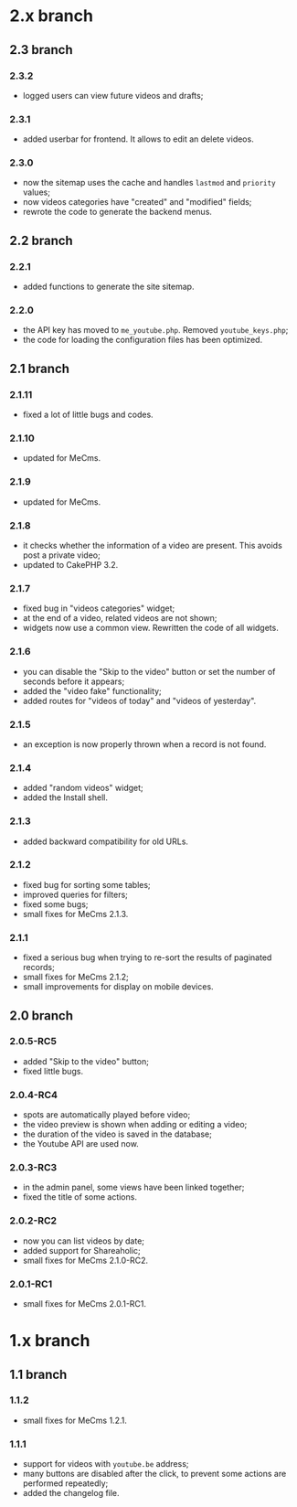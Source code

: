# 2.x branch
## 2.3 branch
### 2.3.2
* logged users can view future videos and drafts;

### 2.3.1
* added userbar for frontend. It allows to edit an delete videos.

### 2.3.0
* now the sitemap uses the cache and handles `lastmod` and `priority` values;
* now videos categories have "created" and "modified" fields;
* rewrote the code to generate the backend menus.

## 2.2 branch
### 2.2.1
* added functions to generate the site sitemap.

### 2.2.0
* the API key has moved to `me_youtube.php`. Removed `youtube_keys.php`;
* the code for loading the configuration files has been optimized.

## 2.1 branch
### 2.1.11
* fixed a lot of little bugs and codes.

### 2.1.10
* updated for MeCms.

### 2.1.9
* updated for MeCms.

### 2.1.8
* it checks whether the information of a video are present. This avoids post a private video;
* updated to CakePHP 3.2.

### 2.1.7
* fixed bug in "videos categories" widget;
* at the end of a video, related videos are not shown;
* widgets now use a common view. Rewritten the code of all widgets.

### 2.1.6
* you can disable the "Skip to the video" button or set the number of seconds before it appears;
* added the "video fake" functionality;
* added routes for "videos of today" and "videos of yesterday".

### 2.1.5
* an exception is now properly thrown when a record is not found.

### 2.1.4
* added "random videos" widget;
* added the Install shell.

### 2.1.3
* added backward compatibility for old URLs.

### 2.1.2
* fixed bug for sorting some tables;
* improved queries for filters;
* fixed some bugs;
* small fixes for MeCms 2.1.3.

### 2.1.1
* fixed a serious bug when trying to re-sort the results of paginated records;
* small fixes for MeCms 2.1.2;
* small improvements for display on mobile devices.

## 2.0 branch
### 2.0.5-RC5
* added "Skip to the video" button;
* fixed little bugs.

### 2.0.4-RC4
* spots are automatically played before video;
* the video preview is shown when adding or editing a video;
* the duration of the video is saved in the database;
* the Youtube API are used now.

### 2.0.3-RC3
* in the admin panel, some views have been linked together;
* fixed the title of some actions.

### 2.0.2-RC2
* now you can list videos by date;
* added support for Shareaholic;
* small fixes for MeCms 2.1.0-RC2.

### 2.0.1-RC1
* small fixes for MeCms 2.0.1-RC1.

# 1.x branch
## 1.1 branch
### 1.1.2
* small fixes for MeCms 1.2.1.

### 1.1.1
* support for videos with `youtube.be` address;
* many buttons are disabled after the click, to prevent some actions are performed repeatedly;
* added the changelog file.